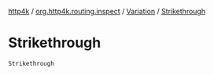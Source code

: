 [http4k](../../index.md) / [org.http4k.routing.inspect](../index.md) / [Variation](index.md) / [Strikethrough](./-strikethrough.md)

# Strikethrough

`Strikethrough`